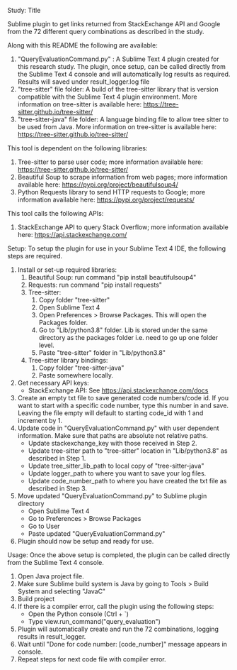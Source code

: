 Study: Title

Sublime plugin to get links returned from StackExchange API and Google from the 72 different query combinations as described in the study.

Along with this README the following are available:
1. "QueryEvaluationCommand.py" : A Sublime Text 4 plugin created for this research study. The plugin, once setup, can be called directly from the Sublime Text 4 console and will automatically log results as required. Results will saved under result_logger.log file
2. "tree-sitter" file folder: A build of the tree-sitter library that is version compatible with the Sublime Text 4 plugin environment. More information on tree-sitter is available here: https://tree-sitter.github.io/tree-sitter/
3. "tree-sitter-java" file folder: A language binding file to allow tree sitter to be used from Java. More information on tree-sitter is available here: https://tree-sitter.github.io/tree-sitter/


This tool is dependent on the following libraries:
1. Tree-sitter to parse user code; more information available here: https://tree-sitter.github.io/tree-sitter/
2. Beautiful Soup to scrape information from web pages; more information available here: https://pypi.org/project/beautifulsoup4/
3. Python Requests library to send HTTP requests to Google; more information available here: https://pypi.org/project/requests/


This tool calls the following APIs:
1. StackExchange API to query Stack Overflow; more information available here: https://api.stackexchange.com/

Setup:
To setup the plugin for use in your Sublime Text 4 IDE, the following steps are required.
1. Install or set-up required libraries:
	1. Beautiful Soup: run command "pip install beautifulsoup4"
	2. Requests: run command "pip install requests"
	3. Tree-sitter: 
		1. Copy folder "tree-sitter"
		2. Open Sublime Text 4
		3. Open Preferences > Browse Packages. This will open the Packages folder.
		4. Go to "Lib/python3.8" folder. Lib is stored under the same directory as the packages folder i.e. need to go up one folder level.
		5. Paste "tree-sitter" folder in "Lib/python3.8"
	4. Tree-sitter library bindings:
		1. Copy folder "tree-sitter-java"
		2. Paste somewhere locally.
2. Get necessary API keys:
	- StackExchange API: See https://api.stackexchange.com/docs
3. Create an empty txt file to save generated code numbers/code id. If you want to start with a specific code number, type this number in and save. Leaving the file empty will default to starting code_id with 1 and increment by 1.
4. Update code in "QueryEvaluationCommand.py" with user dependent information. Make sure that paths are absolute not relative paths.
	- Update stackexchange_key with those received in Step 2.
	- Update tree-sitter path to "tree-sitter" location in "Lib/python3.8" as described in Step 1.
	- Update tree_sitter_lib_path to local copy of "tree-sitter-java"
	- Update logger_path to where you want to save your log files.
	- Update code_number_path to where you have created the txt file as described in Step 3.
5. Move updated "QueryEvaluationCommand.py" to Sublime plugin directory
	- Open Sublime Text 4
	- Go to Preferences > Browse Packages
	- Go to User
	- Paste updated "QueryEvaluationCommand.py"
6. Plugin should now be setup and ready for use. 


Usage:
Once the above setup is completed, the plugin can be called directly from the Sublime Text 4 console.
1. Open Java project file.
2. Make sure Sublime build system is Java by going to Tools > Build System and selecting "JavaC"
3. Build project
4. If there is a compiler error, call the plugin using the following steps:
	- Open the Python console (Ctrl + `)
	- Type view.run_command("query_evaluation")
5. Plugin will automatically create and run the 72 combinations, logging results in result_logger.
6. Wait until "Done for code number: [code_number]" message appears in console.
7. Repeat steps for next code file with compiler error.
